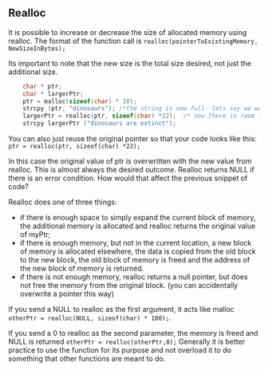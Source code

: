 


## Realloc 

It is possible to increase or decrease the size of allocated memory using realloc. The format of the function call is `realloc(pointerToExistingMemory, NewSizeInBytes);`

Its important to note that the new size is the total size desired, not just the additional size.
```c
    char * ptr;
    char * largerPtr;
    ptr = malloc(sizeof(char) * 10);
    strcpy (ptr, "dinosaurs"); /*the string is now full- lets say we wanted to add  " are extinct" */
    largerPtr = realloc(ptr, sizeof(char) *22);  /* now there is room for the rest of the words*/
    strcpy largerPtr ("dinosaurs are extinct");
```
You can also just reuse the original pointer so that your code looks like this:
   ` ptr = realloc(ptr, sizeof(char) *22);` 

In this case the original value of ptr is overwritten with the new value from realloc. This is almost always the desired outcome. 
Realloc returns NULL if there is an error condition. How would that affect the previous snippet of code?

Realloc does one of three things:
-   if there is enough space to simply expand the current block of memory, the additional memory is allocated and realloc returns the original value of myPtr;
-   if there is enough memory, but not in the current location, a new block of memory is allocated elsewhere, the data is copied from the old block to the new block, the old block of memory is freed and the address of the new block of memory is returned.
-   if there is not enough memory, realloc returns a null pointer, but does not free the memory from the original block. (you can accidentally overwrite a pointer this way)

If you send a NULL to realloc as the first argument, it acts like malloc
`otherPtr = realloc(NULL, sizeof(char) * 100);`.

If you send a 0 to realloc as the second parameter, the memory is freed and NULL is returned `otherPtr = realloc(otherPtr,0);` Generally it is better practice to use the function for its purpose and not overload it to do something that other functions are meant to do.

